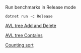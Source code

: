 Run benchmarks in Release mode
```
dotnet run -c Release
```

[AVL tree Add and Delete](./results/AlgorithmBenchmark.AvlTreeAddDeleteBenchmark-report-github.md)

[AVL tree Contains](./results/AlgorithmBenchmark.AvlTreeContainsBenchmark-report-github.md)

[Counting sort](./results/AlgorithmBenchmark.CountingSortBenchmark-report-github.md)